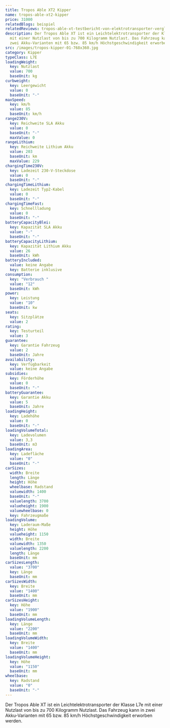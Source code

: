 ```yaml
---
title: Tropos Able XT2 Kipper
name: tropos-able-xt2-kipper
price: 31000
relatedBlogs: beispiel
relatedReviews: tropos-able-xt-testbericht-von-elektrotransporter-vergleich
description: Der Tropos Able XT ist ein Leichtelektrotransporter der Klasse L7e
  mit einer Nutzlast von bis zu 700 Kilogramm Nutzlast. Das Fahrzeug kann in
  zwei Akku-Varianten mit 65 bzw. 85 km/h Höchstgeschwindigkeit erworben werden.
src: /images/tropos-kipper-01-768x360.jpg
category: Kipper
typeClass: L7E
loadingWeight:
  key: Nutzlast
  value: 700
  baseUnit: kg
curbweight:
  key: Leergewicht
  value: 0
  baseUnit: "-"
maxSpeed:
  key: km/h
  value: 85
  baseUnit: km/h
range230V:
  key: Reichweite SLA Akku
  value: 0
  baseUnit: "-"
  maxValue: 0
rangeLithium:
  key: Reichweite Lithium Akku
  value: 203
  baseUnit: km
  maxValue: 229
chargingTime230V:
  key: Ladezeit 230-V-Steckdose
  value: 0
  baseUnit: "-"
chargingTimeLithium:
  key: Ladezeit Typ2-Kabel
  value: 0
  baseUnit: "-"
chargingTimeFast:
  key: Schnellladung
  value: 0
  baseUnit: "-"
batteryCapacityBlei:
  key: Kapazität SLA Akku
  value: "-"
  baseUnit: "-"
batteryCapacityLithium:
  key: Kapazität Lithium Akku
  value: 26
  baseUnit: kWh
batteryIncluded:
  value: keine Angabe
  key: Batterie inklusive
consumption:
  key: "Verbrauch "
  value: "12"
  baseUnit: kWh
power:
  key: Leistung
  value: "10"
  baseUnit: kw
seats:
  key: Sitzplätze
  value: 2
rating:
  key: Testurteil
  value: 3
guarantee:
  key: Garantie Fahrzeug
  value: 2
  baseUnit: Jahre
availability:
  key: Verfügbarkeit
  value: keine Angabe
subsidies:
  key: Förderhöhe
  value: 0
  baseUnit: "-"
batteryGuarantee:
  key: Garantie Akku
  value: 5
  baseUnit: Jahre
loadingHeight:
  key: Ladehöhe
  value: 0
  baseUnit: "-"
loadingVolumeTotal:
  key: Ladevolumen
  value: 3,3
  baseUnit: m3
loadingArea:
  key: Ladefläche
  value: "0"
  baseUnit: "-"
carSizes:
  width: Breite
  length: Länge
  height: Höhe
  wheelbase: Radstand
  valuewidth: 1400
  baseUnit: "-"
  valuelength: 3700
  valueheight: 1900
  valuewheelbase: 0
  key: Fahrzeugmaße
loadingVolume:
  key: Laderaum-Maße
  height: Höhe
  valueheight: 1150
  width: Breite
  valuewidth: 1350
  valuelength: 2200
  length: Länge
  baseUnit: mm
carSizesLength:
  value: "3700"
  key: Länge
  baseUnit: mm
carSizesWidth:
  key: Breite
  value: "1400"
  baseUnit: mm
carSizesHeight:
  key: Höhe
  value: "1900"
  baseUnit: mm
loadingVolumeLength:
  key: Länge
  value: "2200"
  baseUnit: mm
loadingVolumeWidth:
  key: Breite
  value: "1400"
  baseUnit: mm
loadingVolumeHeight:
  key: Höhe
  value: "1150"
  baseUnit: mm
wheelbase:
  key: Radstand
  value: "0"
  baseUnit: "-"
---
```

Der Tropos Able XT ist ein Leichtelektrotransporter der Klasse L7e mit einer Nutzlast von bis zu 700 Kilogramm Nutzlast. Das Fahrzeug kann in zwei Akku-Varianten mit 65 bzw. 85 km/h Höchstgeschwindigkeit erworben werden.